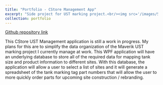 ```yaml
---
title: "Portfolio - CStore Management App"
excerpt: "Side project for UST marking project.<br/><img src='/images/500x300.png'>"
collection: portfolio
---
```


[Github repository link](https://github.com/Sink07D3/CStoreManagementApp)

This CStore UST Management application is still a work in progress. My plans for this are to simplify the data organization of the Maverik UST marking project I currently manage at work. This WPF application will have an underlying database to store all of the required data for mapping tank size and product information to different sites. With this database, the application will allow a user to select a list of sites and it will generate a spreadsheet of the tank marking tag part numbers that will allow the user to more quickly order parts for upcoming site construction / rebranding.
